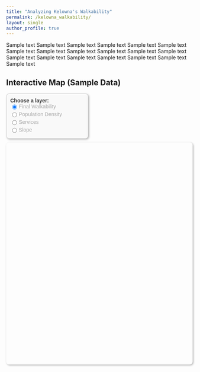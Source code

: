 ```yaml
---
title: "Analyzing Kelowna's Walkability"
permalink: /kelowna_walkability/
layout: single
author_profile: true
---
```


Sample text Sample text Sample text Sample text Sample text Sample text Sample text Sample text Sample text Sample text Sample text Sample text Sample text Sample text Sample text Sample text Sample text Sample text Sample text 

## Interactive Map (Sample Data)
<!-- Controls inside a box -->
<div id="controls-box">
  <strong>Choose a layer:</strong><br>
  <label><input type="radio" name="layer" value="walkability" checked> Final Walkability</label>
  <label><input type="radio" name="layer" value="density"> Population Density</label>
  <label><input type="radio" name="layer" value="services"> Services</label>
  <label><input type="radio" name="layer" value="slope"> Slope</label>
</div>

<!-- Map container -->
<div id="map" style="height: 600px;"></div>

<style>
  #map {
    border-radius: 8px;
    box-shadow: 2px 2px 5px rgba(0,0,0,0.3);
  }

  /* Style the box */
  #controls-box {
    width: 200px;           
    padding: 10px;          
    background-color: #f9f9f9;  
    border: 1px solid #ccc;     
    border-radius: 8px;         
    box-shadow: 2px 2px 5px rgba(0,0,0,0.3); 
    font-family: Arial, sans-serif;
    color: #333333;
    font-size: 14px;        
    margin-bottom: 10px;    
  }

  /* Change all radio button text colors */
  #controls-box label {
    display: flex;
    align-items: center;
    margin-bottom: 0px;
    cursor: pointer;
    color: darkgrey; /* This changes the radio button text color */
  }


  /* Make radio buttons appear beside text */
  #controls-box label {
    display: flex;           /* horizontal row */
    align-items: center;     /* vertical alignment */
    margin-bottom: 5px;
    cursor: pointer;
  }

  #controls-box input[type="radio"] {
    margin-right: 5px;       /* space between button and text */
  }
</style>

<!-- Leaflet CSS -->
<link rel="stylesheet" href="https://unpkg.com/leaflet/dist/leaflet.css" />

<!-- Leaflet JS -->
<script src="https://unpkg.com/leaflet/dist/leaflet.js"></script>

<script>
  // Initialize map
  var map = L.map('map').setView([49.8879, -119.4960], 13);

  // Add base map
  L.tileLayer('https://{s}.tile.openstreetmap.org/{z}/{x}/{y}.png', {
    attribution: '&copy; OpenStreetMap contributors'
  }).addTo(map);

  // Placeholder GeoJSON layers
  var walkability = L.geoJSON({
    "type": "FeatureCollection",
    "features": [
      { "type": "Feature", "properties": {"name": "Downtown"}, "geometry": {"type": "Polygon", "coordinates": [[[-119.5,49.88],[-119.48,49.88],[-119.48,49.89],[-119.5,49.89],[-119.5,49.88]]]}}
    ]
  }, {style: {color: "blue", fillOpacity: 0.4}}).addTo(map);

  var density = L.geoJSON({
    "type": "FeatureCollection",
    "features": [
      { "type": "Feature", "properties": {"name": "Midtown"}, "geometry": {"type": "Polygon", "coordinates": [[[-119.49,49.885],[-119.47,49.885],[-119.47,49.895],[-119.49,49.895],[-119.49,49.885]]]}}
    ]
  }, {style: {color: "green", fillOpacity: 0.4}});

  var services = L.geoJSON({
    "type": "FeatureCollection",
    "features": [
      { "type": "Feature", "properties": {"name": "Pandosy"}, "geometry": {"type": "Polygon", "coordinates": [[[-119.495,49.882],[-119.475,49.882],[-119.475,49.892],[-119.495,49.892],[-119.495,49.882]]]}}
    ]
  }, {style: {color: "orange", fillOpacity: 0.4}});

  var slope = L.geoJSON({
    "type": "FeatureCollection",
    "features": [
      { "type": "Feature", "properties": {"name": "Upper Mission"}, "geometry": {"type": "Polygon", "coordinates": [[[-119.51,49.88],[-119.49,49.88],[-119.49,49.89],[-119.51,49.89],[-119.51,49.88]]]}}
    ]
  }, {style: {color: "red", fillOpacity: 0.4}});

  // Layer mapping
  var layers = {
    walkability: walkability,
    density: density,
    services: services,
    slope: slope
  };

  // Radio button logic to show only one layer at a time
  document.querySelectorAll('input[name="layer"]').forEach(function(radio) {
    radio.addEventListener('change', function() {
      // Remove all layers
      for (let key in layers) {
        map.removeLayer(layers[key]);
      }
      // Add selected layer
      map.addLayer(layers[this.value]);
    });
  });
</script>
